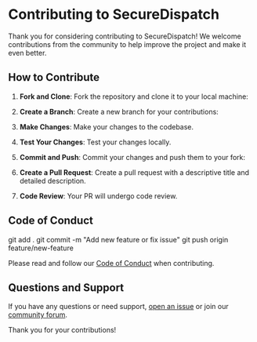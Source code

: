 # Contributing to SecureDispatch

Thank you for considering contributing to SecureDispatch! We welcome contributions from the community to help improve the project and make it even better.

## How to Contribute

1. **Fork and Clone**: Fork the repository and clone it to your local machine:

2. **Create a Branch**: Create a new branch for your contributions:
  

  
3. **Make Changes**: Make your changes to the codebase.

4. **Test Your Changes**: Test your changes locally.

5. **Commit and Push**: Commit your changes and push them to your fork:


6. **Create a Pull Request**: Create a pull request with a descriptive title and detailed description.

7. **Code Review**: Your PR will undergo code review.

## Code of Conduct
git add .
git commit -m "Add new feature or fix issue"
git push origin feature/new-feature

Please read and follow our [Code of Conduct](CODE_OF_CONDUCT.md) when contributing.

## Questions and Support

If you have any questions or need support, [open an issue](../../issues) or join our [community forum](https://example.com/forum).

Thank you for your contributions!

